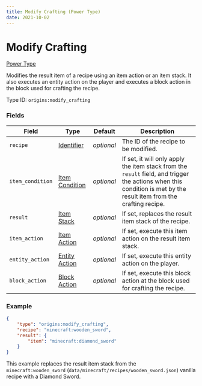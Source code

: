 ```yaml
---
title: Modify Crafting (Power Type)
date: 2021-10-02
---
```


# Modify Crafting

[Power Type](../power_types.md)

Modifies the result item of a recipe using an item action or an item stack. It also executes an entity action on the player and executes a block action in the block used for crafting the recipe.

Type ID: `origins:modify_crafting`

### Fields

Field | Type | Default | Description
------|------|---------|-------------
`recipe` | [Identifier](../data_types/identifier.md) | _optional_ | The ID of the recipe to be modified.
`item_condition` | [Item Condition](../item_conditions.md) | _optional_ | If set, it will only apply the item stack from the `result` field, and trigger the actions when this condition is met by the result item from the crafting recipe.
`result` | [Item Stack](../data_types/item_stack.md) | _optional_ | If set, replaces the result item stack of the recipe.
`item_action` | [Item Action](../item_actions.md) | _optional_ | If set, execute this item action on the result item stack.
`entity_action` | [Entity Action](../entity_actions.md) | _optional_ | If set, execute this entity action on the player.
`block_action` | [Block Action](../block_actions.md) | _optional_ | If set, execute this block action at the block used for crafting the recipe.

### Example
```json
{
    "type": "origins:modify_crafting",
    "recipe": "minecraft:wooden_sword",
    "result": {
        "item": "minecraft:diamond_sword"
    }
}
```
This example replaces the result item stack from the `minecraft:wooden_sword` (`data/minecraft/recipes/wooden_sword.json`) vanilla recipe with a Diamond Sword.
